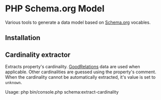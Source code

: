 # PHP Schema.org Model

Various tools to generate a data model based on [Schema.org](http://schema.org) vocables.

## Installation



## Cardinality extractor

Extracts property's cardinality.
[GoodRelations](http://www.heppnetz.de/projects/goodrelations/) data are used when applicable. Other cardinalities are guessed using the property's comment.
When the cardinality cannot be automatically extracted, it's value is set to `unknown`.

Usage:
    php bin/console.php schema:extract-cardinality

